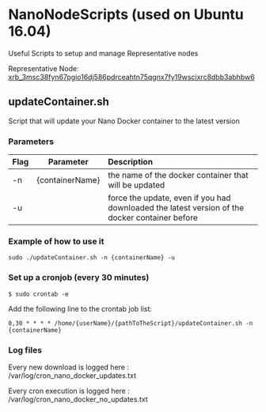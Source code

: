 # NanoNodeScripts (used on Ubuntu 16.04)
Useful Scripts to setup and manage Representative nodes

Representative Node: [xrb_3msc38fyn67pgio16dj586pdrceahtn75qgnx7fy19wscixrc8dbb3abhbw6](http://http://nanorep.club/)


## updateContainer.sh
Script that will update your Nano Docker container to the latest version
### Parameters
| Flag  | Parameter | Description  |
| ----- |-----------| :------------ |
| -n    | {containerName} | the name of the docker container that will be updated |
| -u    |  | force the update, even if you had downloaded the latest version of the docker container before  |
 


### Example of how to use it
`sudo ./updateContainer.sh -n {containerName} -u`


### Set up a cronjob (every 30 minutes)

`$ sudo crontab -e`

Add the following line to the crontab job list:

`0,30 * * * * /home/{userName}/{pathToTheScript}/updateContainer.sh -n {containerName}`

### Log files

Every new download is logged here : /var/log/cron_nano_docker_updates.txt

Every cron execution is logged here : /var/log/cron_nano_docker_no_updates.txt

